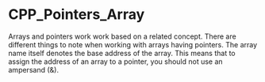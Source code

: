 # CPP_Pointers_Array
Arrays and pointers work work based on a related concept.
There are different things to note when working with arrays having pointers. 
The array name itself denotes the base address of the array.
This means that to assign the address of an array to a pointer, you should not use an ampersand (&).
